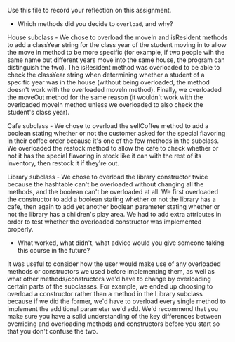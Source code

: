 Use this file to record your reflection on this assignment.

- Which methods did you decide to `overload`, and why?

House subclass - We chose to overload the moveIn and isResident methods to add a classYear string for the class year of the student moving in to allow the move in method to be more specific (for example, if two people wih the same name but different years move into the same house, the program can distinguish the two). The isResident method was overloaded to be able to check the classYear string when determining whether a student of a specific year was in the house (without being overloaded, the method doesn't work with the overloaded moveIn method). Finally, we overloaded the moveOut method for the same reason (it wouldn't work with the overloaded moveIn method unless we overloaded to also check the student's class year).

Cafe subclass - We chose to overload the sellCoffee method to add a boolean stating whether or not the customer asked for the special flavoring in their coffee order because it's one of the few methods in the subclass. We overloaded the restock method to allow the cafe to check whether or not it has the special flavoring in stock like it can with the rest of its inventory, then restock it if they're out.

Library subclass - We chose to overload the library constructor twice because the hashtable can't be overloaded without changing all the methods, and the boolean can't be overloaded at all. We first overloaded the constructor to add a boolean stating whether or not the library has a cafe, then again to add yet another boolean parameter stating whether or not the library has a children's play area. We had to add extra attributes in order to test whether the overloaded constructor was implemented properly.

- What worked, what didn't, what advice would you give someone taking this course in the future?

It was useful to consider how the user would make use of any overloaded methods or constructors we used before implementing them, as well as what other methods/constructors we'd have to change by overloading certain parts of the subclasses. For example, we ended up choosing to overload a constructor rather than a method in the Library subclass because if we did the former, we'd have to overload every single method to implement the additional parameter we'd add. We'd recommend that you make sure you have a solid understanding of the key differences between overriding and overloading methods and constructors before you start so that you don't confuse the two.